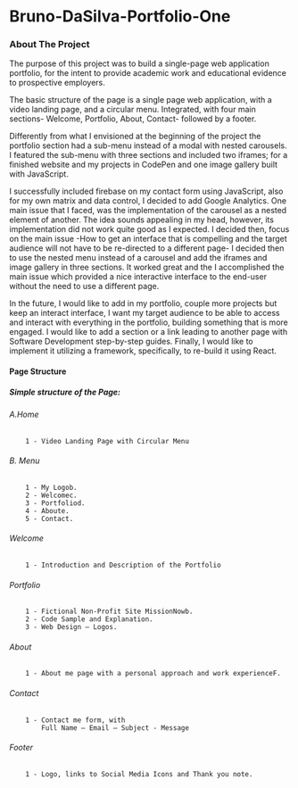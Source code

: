 # Bruno-DaSilva-Portfolio-One

### About The Project

The purpose of this project was to build a single-page web application portfolio, for the intent to provide academic work and educational evidence to prospective employers.

The basic structure of the page is a single page web application, with a video landing page, and a circular menu. Integrated, with four main sections- Welcome, Portfolio, About, Contact- followed by a footer.

Differently from what I envisioned at the beginning of the project the portfolio section had a sub-menu instead of a modal with nested carousels. I featured the sub-menu with three sections and included two iframes; for a finished website and my projects in CodePen and one image gallery built with JavaScript.

I successfully included firebase on my contact form using JavaScript, also for my own matrix and data control, I decided to add Google Analytics. One main issue that I faced, was the implementation of the carousel as a nested element of another. The idea sounds appealing in my head, however, its implementation did not work quite good as I expected. I decided then, focus on the main issue -How to get an interface that is compelling and the target audience will not have to be re-directed to a different page- I decided then to use the nested menu instead of a carousel and add the iframes and image gallery in three sections. It worked great and the I accomplished the main issue which provided a nice interactive interface to the end-user without the need to use a different page.

In the future, I would like to add in my portfolio, couple more projects but keep an interact interface, I want my target audience to be able to access and interact with everything in the portfolio, building something that is more engaged. I would like to add a section or a link leading to another page with Software Development step-by-step guides. Finally, I would like to implement it utilizing a framework, specifically, to re-build it using React.

#### Page Structure

##### Simple structure of the Page:

###### A.Home

        1 - Video Landing Page with Circular Menu

###### B. Menu

        1 - My Logob.
        2 - Welcomec.
        3 - Portfoliod.
        4 - Aboute.
        5 - Contact.

###### Welcome

        1 - Introduction and Description of the Portfolio

###### Portfolio

        1 - Fictional Non-Profit Site MissionNowb.
        2 - Code Sample and Explanation.
        3 - Web Design – Logos.

###### About

        1 - About me page with a personal approach and work experienceF.

###### Contact

        1 - Contact me form, with
            Full Name – Email – Subject - Message

###### Footer

        1 - Logo, links to Social Media Icons and Thank you note.
